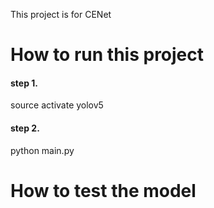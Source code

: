 This project is for CENet 

# How to run this project

#### step 1.
source activate yolov5

#### step 2.
python main.py

# How to test the model

